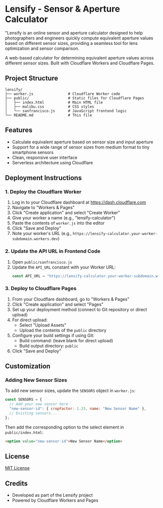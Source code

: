 # Lensify - Sensor & Aperture Calculator

"Lensify is an online sensor and aperture calculator designed to help photographers and engineers quickly compute equivalent aperture values based on different sensor sizes, providing a seamless tool for lens optimization and sensor comparison.

A web-based calculator for determining equivalent aperture values across different sensor sizes. Built with Cloudflare Workers and Cloudflare Pages.

## Project Structure

```
lensify/
├── worker.js                # Cloudflare Worker code
├── public/                  # Static files for Cloudflare Pages
│   ├── index.html           # Main HTML file
│   ├── malibu.css           # CSS styles
│   └── sanfrancisco.js      # JavaScript frontend logic
└── README.md                # This file
```

## Features

- Calculate equivalent aperture based on sensor size and input aperture
- Support for a wide range of sensor sizes from medium format to tiny smartphone sensors
- Clean, responsive user interface
- Serverless architecture using Cloudflare

## Deployment Instructions

### 1. Deploy the Cloudflare Worker

1. Log in to your Cloudflare dashboard at https://dash.cloudflare.com
2. Navigate to "Workers & Pages"
3. Click "Create application" and select "Create Worker"
4. Give your worker a name (e.g., "lensify-calculator")
5. Paste the contents of `worker.js` into the editor
6. Click "Save and Deploy"
7. Note your worker's URL (e.g., `https://lensify-calculator.your-worker-subdomain.workers.dev`)

### 2. Update the API URL in Frontend Code

1. Open `public/sanfrancisco.js`
2. Update the `API_URL` constant with your Worker URL:
   ```javascript
   const API_URL = "https://lensify-calculator.your-worker-subdomain.workers.dev";
   ```

### 3. Deploy to Cloudflare Pages

1. From your Cloudflare dashboard, go to "Workers & Pages"
2. Click "Create application" and select "Pages"
3. Set up your deployment method (connect to Git repository or direct upload)
4. For direct upload:
   - Select "Upload Assets"
   - Upload the contents of the `public` directory
5. Configure your build settings if using Git:
   - Build command: (leave blank for direct upload)
   - Build output directory: `public`
6. Click "Save and Deploy"

## Customization

### Adding New Sensor Sizes

To add new sensor sizes, update the `SENSORS` object in `worker.js`:

```javascript
const SENSORS = {
  // Add your new sensor here
  "new-sensor-id": { cropFactor: 1.23, name: "New Sensor Name" },
  // Existing sensors...
};
```

Then add the corresponding option to the select element in `public/index.html`:

```html
<option value="new-sensor-id">New Sensor Name</option>
```

## License

[MIT License](LICENSE)

## Credits

- Developed as part of the Lensify project
- Powered by Cloudflare Workers and Pages
